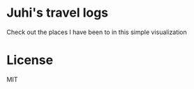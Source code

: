 # Juhi's travel logs

Check out the places I have been to in this simple visualization

# License

MIT
